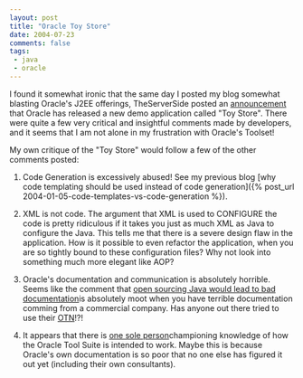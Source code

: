 ```yaml
---
layout: post
title: "Oracle Toy Store"
date: 2004-07-23
comments: false
tags:
 - java
 - oracle
---
```


I found it somewhat ironic that the same day I posted my blog somewhat blasting Oracle's J2EE offerings, TheServerSide posted an [announcement](http://theserverside.com/news/thread.tss?thread_id=27179) that Oracle has released a new demo application called "Toy Store". There were quite a few very critical and insightful comments made by developers, and it seems that I am not alone in my frustration with Oracle's Toolset!



My own critique of the "Toy Store" would follow a few of the other comments posted:


  1. Code Generation is excessively abused! See my previous blog
  [why code templating should be used instead of code generation]({% post_url 2004-01-05-code-templates-vs-code-generation %}).


  2. XML is not code. The argument that XML is used to CONFIGURE the code is pretty ridiculous if it takes you just as much XML as Java to configure the Java. This tells me that there is a severe design flaw in the application. How is it possible to even refactor the application, when you are so tightly bound to these configuration files? Why not look into something much more elegant like AOP?


  3. Oracle's documentation and communication is absolutely horrible. Seems like the comment that [open sourcing Java would lead to bad documentation](http://weblogs.java.net/pub/wlg/1647)is absolutely moot when you have terrible documentation comming from a commercial company. Has anyone out there tried to use their [OTN](http://otn.oracle.com)!?!


  4. It appears that there is [one sole person](http://radio.weblogs.com/0118231/)championing knowledge of how the Oracle Tool Suite is intended to work. Maybe this is because Oracle's own documentation is so poor that no one else has figured it out yet (including their own consultants).

